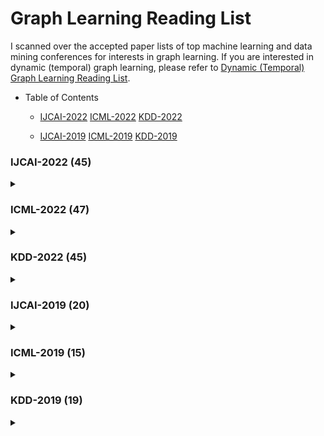 # Graph Learning Reading List

I scanned over the accepted paper lists of top machine learning and data mining conferences for interests in graph learning. If you are interested in dynamic (temporal) graph learning, please refer to [Dynamic (Temporal) Graph Learning Reading List](https://github.com/doujiang-zheng/Dynamic-Temporal-Graph-Learning-Reading-List).

- Table of Contents
  - [IJCAI-2022](#ijcai-2022-45) [ICML-2022](#icml-2022-47) [KDD-2022](#kdd-2022-45)

  - [IJCAI-2019](#ijcai-2019-20) [ICML-2019](#icml-2019-15) [KDD-2019](#kdd-2019-19)

### IJCAI-2022 (45)
<details>
  <summary></summary>
  <li> A Simple yet Effective Method for Graph Classification </li> 
  <li> Subgraph Neighboring Relations Infomax for Inductive Link Prediction on Knowledge Graphs </li> 
  <li> GRELEN: Multivariate Time Series Anomaly Detection from the Perspective of Graph Relational Learning </li> 
  <li> CGMN: A Contrastive Graph Matching Network for Self-Supervised Graph Similarity Learning </li> 
  <li> RAW-GNN: RAndom Walk Aggregation based Graph Neural Network </li> 
  <li> Spiking Graph Convolutional Networks </li> 
  <li> Ensemble Multi-Relational Graph Neural Networks </li> 
  <li> Graph Masked Autoencoder Enhanced Predictor for Neural Architecture Search </li> 
  <li> A Sparse-Motif Ensemble Graph Convolutional Network against Over-smoothing </li> 
  <li> Deep Graph Matching for Partial Label Learning </li> 
  <li> Multi-Graph Fusion Networks for Urban Region Embedding </li> 
  <li> Learning Graph-based Residual Aggregation Network for Group Activity Recognition </li> 
  <li> Modeling Precursors for Temporal Knowledge Graph Reasoning via Auto-encoder Structure </li> 
  <li> Stabilizing and Enhancing Link Prediction through Deepened Graph Auto-Encoders </li> 
  <li> Augmenting Knowledge Graphs for Better Link Prediction </li> 
  <li> Entity Alignment with Reliable Path Reasoning and Relation-aware Heterogeneous Graph Transformer </li> 
  <li> Hierarchical Diffusion Scattering Graph Neural Network </li> 
  <li> Bootstrapping Informative Graph Augmentation via A Meta Learning Approach </li> 
  <li> Dynamic Graph Learning Based on Hierarchical Memory for Origin-Destination Demand Prediction </li> 
  <li> Data-Free Adversarial Knowledge Distillation for Graph Neural Networks </li> 
  <li> Enhancing Sequential Recommendation with Graph Contrastive Learning </li> 
  <li> FAITH: Few-Shot Graph Classification with Hierarchical Task Graphs </li> 
  <li> Eliminating Backdoor Triggers for Deep Neural Networks Using Attention Relation Graph Distillation </li> 
  <li> RecipeRec: A Heterogeneous Graph Learning Model for Recipe Recommendation </li> 
  <li> Long-term Spatio-Temporal Forecasting via Dynamic Multiple-Graph Attention </li> 
  <li> MERIT: Learning Multi-level Representations on Temporal Graphs </li> 
  <li> Beyond Homophily: Structure-aware Path Aggregation Graph Neural Network </li> 
  <li> Raising the Bar in Graph-level Anomaly Detection </li> 
  <li> Fine-Tuning Graph Neural Networks via Graph Topology induced Optimal Transport </li> 
  <li> Attributed Graph Clustering with Dual Redundancy Reduction </li> 
  <li> FOGS: First-Order Gradient Supervision with Learning-based Graph for Traffic Flow Forecasting </li> 
  <li> SGAT: Simplicial Graph Attention Network </li> 
  <li> Recipe2Vec: Multi-modal Recipe Representation Learning with Graph Neural Networks </li> 
  <li> Adversarial Explanations for Knowledge Graph Embeddings </li> 
  <li> Table2Graph: Transforming Tabular Data to Unified Weighted Graph </li> 
  <li> Regularized Graph Structure Learning with Semantic Knowledge for Multi-variates Time-Series Forecasting </li> 
  <li> Multi-view Unsupervised Graph Representation Learning </li> 
  <li> TiRGN: Time-Guided Recurrent Graph Network with Local-Global Historical Patterns for Temporal Knowledge Graph Reasoning </li> 
  <li> Rethinking the setting of semi-supervised learning on graphs </li> 
  <li> GraphDIVE: Graph Classification by Mixture of Diverse Experts </li> 
  <li> DyGRAIN: An Incremental Learning Framework for Dynamic Graphs </li> 
  <li> Learning Continuous Graph Structure with Bilevel Programming for Graph Neural Networks </li> 
  <li> Hypergraph Structure Learning for Hypergraph Neural Networks </li> 
  <li> Proximity Enhanced Graph Neural Networks with Channel Contrast </li> 
  <li> Self-supervised Graph Neural Networks for Multi-behavior Recommendation </li> 
</details>

### ICML-2022 (47)
<details>
    <summary></summary>
    <li> Convergence of Invariant Graph Networks </li> 
    <li> The Infinite Contextual Graph Markov Model </li> 
    <li> Structure-Aware Transformer for Graph Representation Learning </li> 
    <li> Faster Fundamental Graph Algorithms via Learned Predictions </li> 
    <li> Deep Variational Graph Convolutional Recurrent Network for Multivariate Time Series Anomaly Detection </li> 
    <li> Knowledge Base Question Answering by Case-based Reasoning over Subgraphs </li> 
    <li> SE(3) Equivariant Graph Neural Networks with Complete Local Frames </li> 
    <li> pathGCN: Learning General Graph Spatial Operators from Paths </li> 
    <li> $p$-Laplacian Based Graph Neural Networks </li> 
    <li> On the Equivalence Between Temporal and Static Equivariant Graph Representations </li> 
    <li> Large-Scale Graph Neural Architecture Search </li> 
    <li> Boosting Graph Structure Learning with Dummy Nodes </li> 
    <li> G-Mixup: Graph Data Augmentation for Graph Classification </li> 
    <li> GNNRank: Learning Global Rankings from Pairwise Comparisons via Directed Graph Neural Networks </li> 
    <li> Neuron Dependency Graphs: A Causal Abstraction of Neural Networks </li> 
    <li> Going Deeper into Permutation-Sensitive Graph Neural Networks </li> 
    <li> Score-based Generative Modeling of Graphs via the System of Stochastic Differential Equations </li> 
    <li> Comprehensive Analysis of Negative Sampling in Knowledge Graph Representation Learning </li> 
    <li> G$^2$CN: Graph Gaussian Convolution Networks with Concentrated Graph Filters </li> 
    <li> Generalization Guarantee of Training Graph Convolutional Networks with Graph Topology Sampling </li> 
    <li> Let Invariant Rationale Discovery Inspire Graph Contrastive Learning </li> 
    <li> Finding Global Homophily in Graph Neural Networks When Meeting Heterophily </li> 
    <li> Local Augmentation for Graph Neural Networks </li> 
    <li> Interpretable and Generalizable Graph Learning via Stochastic Attention Mechanism </li> 
    <li> SpeqNets: Sparsity-aware permutation-equivariant graph networks </li> 
    <li> A Theoretical Comparison of Graph Neural Network Extensions </li> 
    <li> Pocket2Mol: Efficient Molecular Sampling Based on 3D Protein Pockets </li> 
    <li> Nonlinear Feature Diffusion on Hypergraphs </li> 
    <li> Graph Neural Architecture Search Under Distribution Shifts </li> 
    <li> 3D Infomax improves GNNs for Molecular Property Prediction </li> 
    <li> Rethinking Graph Neural Networks for Anomaly Detection </li> 
    <li> Cross-Space Active Learning on Graph Convolutional Networks </li> 
    <li> How Powerful are Spectral Graph Neural Networks </li> 
    <li> Structural Entropy Guided Graph Hierarchical Pooling </li> 
    <li> ProGCL: Rethinking Hard Negative Mining in Graph Contrastive Learning </li> 
    <li> Self-Supervised Representation Learning via Latent Graph Prediction </li> 
    <li> Efficient Computation of Higher-Order Subgraph Attribution via Message Passing </li> 
    <li> Cycle Representation Learning for Inductive Relation Prediction </li> 
    <li> Omni-Granular Ego-Semantic Propagation for Self-Supervised Graph Representation Learning </li> 
    <li> A New Perspective on the Effects of Spectrum in Graph Neural Networks </li> 
    <li> Molecular Representation Learning via Heterogeneous Motif Graph Neural Networks </li> 
    <li> GraphFM: Improving Large-Scale GNN Training via Feature Momentum </li> 
    <li> GALAXY: Graph-based Active Learning at the Extreme </li> 
    <li> Deep and Flexible Graph Neural Architecture Search </li> 
    <li> NAFS: A Simple yet Tough-to-beat Baseline for Graph Representation Learning </li> 
    <li> Learning from Counterfactual Links for Link Prediction </li> 
    <li> Neural-Symbolic Models for Logical Queries on Knowledge Graphs </li> 
</details>

### KDD-2022 (45)
<details>
    <summary></summary>
    <li> Streaming Graph Neural Networks with Generative Replay </li> 
    <li> Causal Attention for Graph Classification </li> 
    <li> FlowGEN: A Generative Model for Flow Graphs </li> 
    <li> Graph-in-Graph Network for Automatic Gene Ontology Description Generation </li> 
    <li> Geometer: Graph Few-Shot Class-Incremental Learning via Prototype Representation </li> 
    <li> Repository Embedding via Heterogeneous Graph Adversarial Contrastive Learning </li> 
    <li> Towards a Native Quantum Paradigm for Graph Representation Learning: a Sampling-based Recurrent Embedding Approach </li> 
    <li> Subset Node Anomaly Tracking over Large Dynamic Graphs </li> 
    <li> TrajGAT: A Graph-based Long-term Dependency Modeling Approach for Trajectory Similarity Computation </li> 
    <li> ROLAND: Graph Learning Framework for Dynamic Graphs </li> 
    <li> Graph Neural Networks with Node-wise Architecture </li> 
    <li> Improving Social Network Embedding via New Second-Order Continuous Graph Neural Networks </li> 
    <li> Few-shot Heterogeneous Graph Learning via Cross-domain Knowledge Transfer </li> 
    <li> Multiplex Heterogeneous Graph Convolutional Network </li> 
    <li> Disentangled Heterogeneous Dynamic Graph Learning for Opioid Overdose Prediction </li> 
    <li> Graph-Flashback Network for Next Location Recommendation </li> 
    <li> Mining Spatio-Temporal Relations via Self-Paced Graph Contrastive Learning </li> 
    <li> Learning Binarized Graph Representations with Multi-faceted Quantization Reinforcement for Top-K Recommendation </li> 
    <li> Spatio-Temporal Graph Few-Shot Learning with Cross-City Knowledge Transfer </li> 
    <li> Dual Bidirectional Graph Convolutional Networks for Zero-shot Node Classification </li> 
    <li> Variational Graph Author Topic Modeling </li> 
    <li> Learning Causal Effects on Hypergraphs </li> 
    <li> Meta-Learned Metrics over Multi-Evolution Temporal Graphs </li> 
    <li> On Structural Explanation of Bias in Graph Neural Networks </li> 
    <li> GUIDE: Group Equality Informed Individual Fairness in Graph Neural Networks </li> 
    <li> Training Graph Neural Networks in Extreme Low-Data Regime </li> 
    <li> A Spectral Representation of Networks: The Path of Subgraphs </li> 
    <li> Enhancing Machine Learning Approaches for Graph Optimization Problems with Diversifying Graph Augmentation </li> 
    <li> COSTA: Covariance-Preserving Feature Augmentation for Graph Contrastive Learning </li> 
    <li> Condensing Graphs via One-Step Gradient Matching </li> 
    <li> Graph Structural Attack by Perturbing Spectral Distance </li> 
    <li> Feature Overcorrelation in Deep Graph Neural Networks: A New Perspective </li> 
    <li> Mask and Reason: Pre-Training Knowledge Graph Transformers for Complex Logical Queries </li> 
    <li> Fair View Graph Neural Network for Fair Node Representation Learning </li> 
    <li> Domain Adaptation in Physical Systems via Graph Kernel </li> 
    <li> How does Heterophily Impact Robustness of Graph Neural Networks? Theoretical Connections and Practical Implications </li> 
    <li> Pre-training Enhanced Spatial-temporal Graph Neural Network for Multivariate Time Series Forecasting </li> 
    <li> OODGAT: Learning on Graphs with Out-of-distribution Nodes </li> 
    <li> Compressing Deep Graph Neural Networks via Adversarial Knowledge Distillation </li> 
    <li> GraphMAE: Self-Supervised Masked Graph Autoencoders </li> 
    <li> Instant Graph Neural Networks for Dynamic Graphs </li> 
    <li> Multi-Behavior Hypergraph-Enhanced Transformer for Next-Item Recommendation </li> 
    <li> GPPT: Graph Pre-training and Prompt Tuning to Generalize Graph Neural Networks </li> 
    <li> Motif Prediction with Graph Neural Networks </li> 
    <li> Knowledge-Guided Pre-training of Graph Transformer for Molecular Property Prediction </li> 
</details>

### IJCAI-2019 (20)
<details>
    <summary></summary>
    <li>  A Degeneracy Framework for Scalable Graph Autoencoders </li>
    <li>  Adversarial Examples on Graph Data: Deep Insights into Attack and Defense </li>
    <li>  Attributed Graph Clustering via Adaptive Graph Convolution </li>
    <li>  Attributed Graph Clustering: A Deep Attentional Embedding Approach </li>
    <li>  Binarized Collaborative Filtering with Distilling Graph Convolutional Networks </li>
    <li>  Fairwalk: Towards Fair Graph Embedding </li>
    <li>  Fine-grained Event Categorization with Heterogeneous Graph Convolutional Networks </li>
    <li>  GCN-LASE: Towards Adequately Incorporating Link Attributes in Graph Convolutional Networks </li>
    <li>  Graph WaveNet for Deep Spatial-Temporal Graph Modeling </li>
    <li>  Hierarchical Graph Convolutional Networks for Semi-supervised Node Classification </li>
    <li>  Large Scale Evolving Graphs with Burst Detection </li>
    <li>  MR-GNN: Multi-Resolution and Dual Graph Neural Network for Predicting Structured Entity Interactions </li>
    <li>  Multi-view Knowledge Graph Embedding for Entity Alignment </li>
    <li>  Node Embedding over Temporal Graphs </li>
    <li>  Semi-supervised User Profiling with Heterogeneous Graph Attention Networks </li>
    <li>  SPAGAN: Shortest Path Graph Attention Network </li>
    <li>  Unsupervised Inductive Graph-Level Representation Learning via Graph-Graph Proximity </li>
    <li>  Tree Sampling Divergence: An Information-Theoretic Metric for Hierarchical Graph Clustering </li>
    <li>  Topology Attack and Defense for Graph Neural Networks: An Optimization Perspective </li>
    <li>  STAR-GCN: Stacked and Reconstructed Graph Convolutional Networks for Recommender Systems </li>
</details>

### ICML-2019 (15)
<details>
    <summary></summary>
    <li> Self-Attention Graph Pooling </li>
    <li> Graph U-Nets </li>
    <li>  Adversarial Attacks on Node Embeddings via Graph Poisoning </li>
    <li>  Simplifying Graph Convolutional Networks </li>
    <li>  MixHop: High<li>Order Graph Convolutional Architectures via Sparsified Neighborhood Mixing </li>
    <li>  Position<li>aware Graph Neural Networks </li>
    <li>  Relational Pooling for Graph Representations </li>
    <li>  Disentangled Graph Convolutional Network </li>
    <li>  Learning Discrete Structures for Graph Neural Networks </li>
    <li>  Stochastic Blockmodels meet Graph Neural Networks </li>
    <li>  Graphite: Iterative Generative Modeling of Graphs </li>
    <li>  Ego<li>CNN: Distributed, Egocentric Representations of Graphs for Detecting Critical Structures </li>
    <li>  Learning to Exploit Long<li>term Relational Dependencies in Knowledge Graphs </li>
    <li>  Spectral Clustering of Signed Graphs via Matrix Power Means </li>
    <li>  Random Walks on Hypergraphs with Edge<li>Dependent Vertex Weights </li>
</details>

### KDD-2019 (19)
<details>
    <summary></summary>
    <li>  A Representation Learning Framework for Property Graphs </li>
    <li>  Cluster-GCN: An Efficient Algorithm for Training Deep and Large Graph Convolutional Networks </li>
    <li>  DEMO-Net: Degree-specific Graph Neural Networks for Node and Graph Classification </li>
    <li>  Estimating Graphlet Statistics via Lifting </li>
    <li>  Estimating Node Importance in Knowledge Graphs Using Graph Neural Networks </li>
    <li>  Fast and Accurate Anomaly Detection in Dynamic Graphs with a Two-Pronged Approach </li>
    <li>  Graph Recurrent Networks with Attributed Random Walks </li>
    <li>  Graph Representation Learning via Hard and Channel-Wise Attention Networks </li>
    <li>  Graph-based Semi-Supervised & Active Learning for Edge Flows </li>
    <li>  Knowledge-aware Graph Neural Networks with Label Smoothness Regularization for Recommender Systems </li>
    <li>  Learning Dynamic Context Graphs for Predicting Social Events </li>
    <li>  NodeSketch: Highly-Efficient Graph Embeddings via Recursive Sketching </li>
    <li>  Predicting Path Failure In Time-Evolving Graphs </li>
    <li>  Robust Graph Convolutional Networks Against Adversarial Attacks </li>
    <li>  Scalable Graph Embeddings via Sparse Transpose Proximities </li>
    <li>  Stability and Generalization of Graph Convolutional Neural Networks </li>
    <li>  Characterizing and Forecasting User Engagement with In-app Action Graph: A Case Study of Snapchat </li>
    <li>  Metapath-guided Heterogeneous Graph Neural Network for Intent Recommendation </li>
    <li>  OAG: Toward Linking Large-scale Heterogeneous Entity Graphs </li>
    </details>
